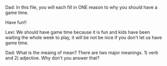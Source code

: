 Dad: In this file, you will each fill in ONE reason to why you should have a game time. 

Have fun!!

Lexi: We should have game time because it is fun and kids have been waiting the whole week to play, it will be not be nice if you don't let us have game time.

Dad: 
What is the meaing of mean? There are two major meanings. 1) verb and 2) adjective. Why don't you answer that? 
